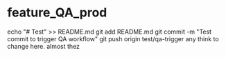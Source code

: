 # feature_QA_prod
echo "# Test" >> README.md
git add README.md
git commit -m "Test commit to trigger QA workflow"
git push origin test/qa-trigger
any think to change here.
almost thez